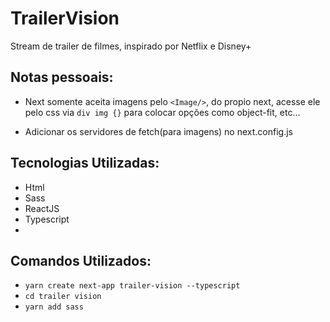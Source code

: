 # TrailerVision
 Stream de trailer de filmes, inspirado por Netflix e Disney+




## Notas pessoais:

* Next somente aceita imagens pelo ``<Image/>``, do propio next, acesse ele pelo css via ``div img {}`` para colocar opções como object-fit, etc...

* Adicionar os servidores de fetch(para imagens) no next.config.js

## Tecnologias Utilizadas:

* Html
* Sass
* ReactJS
* Typescript
* 

## Comandos Utilizados:
* ``yarn create next-app trailer-vision --typescript``
* ``cd trailer vision``
* ``yarn add sass``